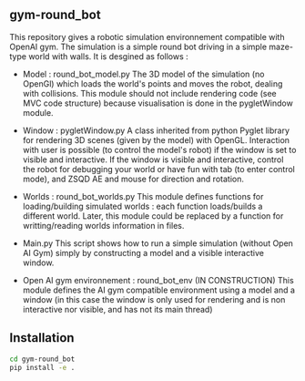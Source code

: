 ## gym-round_bot

This repository gives a robotic simulation environnement compatible with OpenAI gym. The simulation is a simple round bot driving in a simple maze-type world with walls. It is desgined as follows :

+ Model : round_bot_model.py
The 3D model of the simulation (no OpenGl) which loads the world's points and moves the robot, dealing with collisions. This module should not include rendering code (see MVC code structure) because visualisation is done in the pygletWindow module.

+ Window : pygletWindow.py
A class inherited from python Pyglet library for rendering 3D scenes (given by the model) with OpenGL. Interaction with user is possible (to control the model's robot) if the window is set to visible and interactive. If the window is visible and interactive, control the robot for debugging your world or have fun with tab (to enter control mode), and ZSQD AE and mouse for direction and rotation.

+ Worlds : round_bot_worlds.py
This module defines functions for loading/building simulated worlds : each function loads/builds a different world. Later, this module could be replaced by a function for writting/reading worlds information in files.

+ Main.py
This script shows how to run a simple simulation (without Open AI Gym) simply by constructing a model and a visible interactive window.

+ Open AI gym environnement : round_bot_env (IN CONSTRUCTION)
This module defines the AI gym compatible environment using a model and a window (in this case the window is only used for rendering and is non interactive nor visible, and has not its main thread)


## Installation

```bash
cd gym-round_bot
pip install -e .
```
